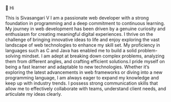 👋 Hi

  This is Sivasangari V
I am a passionate web developer with a strong foundation in programming and a deep commitment to continuous learning. My journey in web development has been driven by a genuine curiosity and enthusiasm for creating meaningful digital experiences. I thrive on the challenge of bringing innovative ideas to life and enjoy exploring the vast landscape of web technologies to enhance my skill set.
My proficiency in languages such as C and Java has enabled me to build a solid problem-solving mindset. I am adept at breaking down complex problems, analyzing them from different angles, and crafting efficient solutions.I pride myself on being a fast learner and adaptable to new technologies. Whether it’s exploring the latest advancements in web frameworks or diving into a new programming language, I am always eager to expand my knowledge and keep up with industry trends.
I possess strong communication skills that allow me to effectively collaborate with teams, understand client needs, and articulate my ideas clearly.

